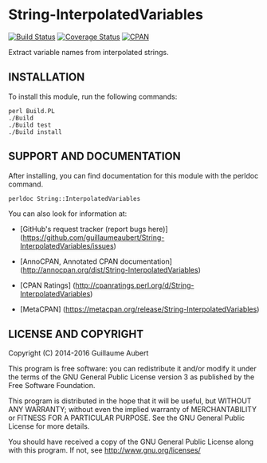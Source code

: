 String-InterpolatedVariables
============================

[![Build Status](https://travis-ci.org/guillaumeaubert/String-InterpolatedVariables.svg?branch=master)](https://travis-ci.org/guillaumeaubert/String-InterpolatedVariables)
[![Coverage Status](https://coveralls.io/repos/guillaumeaubert/String-InterpolatedVariables/badge.svg?branch=master)](https://coveralls.io/r/guillaumeaubert/String-InterpolatedVariables?branch=master)
[![CPAN](https://img.shields.io/cpan/v/String-InterpolatedVariables.svg)](https://metacpan.org/release/String-InterpolatedVariables)

Extract variable names from interpolated strings.


INSTALLATION
------------

To install this module, run the following commands:

	perl Build.PL
	./Build
	./Build test
	./Build install


SUPPORT AND DOCUMENTATION
-------------------------

After installing, you can find documentation for this module with the
perldoc command.

	perldoc String::InterpolatedVariables


You can also look for information at:

 * [GitHub's request tracker (report bugs here)]
   (https://github.com/guillaumeaubert/String-InterpolatedVariables/issues)

 * [AnnoCPAN, Annotated CPAN documentation]
   (http://annocpan.org/dist/String-InterpolatedVariables)

 * [CPAN Ratings]
   (http://cpanratings.perl.org/d/String-InterpolatedVariables)

 * [MetaCPAN]
   (https://metacpan.org/release/String-InterpolatedVariables)


LICENSE AND COPYRIGHT
---------------------

Copyright (C) 2014-2016 Guillaume Aubert

This program is free software: you can redistribute it and/or modify it under
the terms of the GNU General Public License version 3 as published by the Free
Software Foundation.

This program is distributed in the hope that it will be useful, but WITHOUT ANY
WARRANTY; without even the implied warranty of MERCHANTABILITY or FITNESS FOR A
PARTICULAR PURPOSE. See the GNU General Public License for more details.

You should have received a copy of the GNU General Public License along with
this program. If not, see http://www.gnu.org/licenses/
